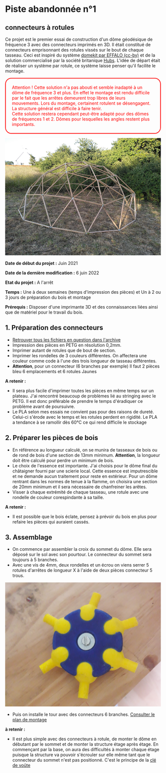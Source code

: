 # Piste abandonnée n°1

## connecteurs à rotules

Ce projet est le premier essai de construction d'un dôme géodésique de fréquence 3 avec des connecteurs imprimés en 3D. Il était constitué de connecteurs emprisonnant des rotules vissés sur le bout de chaque tasseau. 
Ceci est inspiré du système [domekit par EFFALO (cc-by)](https://www.thingiverse.com/thing:8985) et de la solution commercialisé par la société britanique [Hubs](https://buildwithhubs.co.uk/). 
L'idée de départ était de réaliser un système par rotule, ce système laisse penser qu'il facilite le montage. 

<section style="border: 2px solid red; padding: 20px; border-radius:20px; color: red;">
Attention ! Cette solution n'a pas abouti et semble inadapté à un dôme de fréquence 3 et plus. En effet le montage est rendu difficile par le fait que les arrêtes demeurent trop libres de leurs mouvements. Lors du montage, certainent rotulent se désengagent. La structure général est difficile à faire tenir.
</br>Cette solution restera cependant peut-être adapté pour des dômes de fréquences 1 et 2. Dômes pour lesquelles les angles restent plus importants. 
</section>



![rendu_dome_rotules](pictures/rendu_dome_rotules.jpg)



**Date de début du projet :** Juin 2021

**Date de la dernière modification :** 6 juin 2022

**Etat du projet :** A l'arrêt

**Temps :** Une à deux semaines (temps d'impression des pièces) et Un à 2 ou 3 jours de préparation du bois et montage

**Prérequis :** Disposer d'une imprimante 3D et des connaissances liées ainsi que de matériel pour le travail du bois.





## 1. Préparation des connecteurs


 - [Retrouver tous les fichiers en question dans l'archive](https://github.com/gheleguen/geodesic_dome/tree/master/hardware/archives_projets_abandones/connecteurs_a_rotules)
 - Impression des pièces en PETG  en résolution 0,2mm. 
 - Imprimer autant de rotules que de bout de section. 
 - Imprimer les rondelles de 3 couleurs différentes. On affectera une couleur comme code à l'une des trois longueur de tasseau différentes.  
 - **Attention**, pour un connecteur (6 branches par exemple) Il faut 2 pièces bleu 6 emplacements et 6 rotules Jaunes


**A retenir :**
 - Il sera plus facile d'imprimer toutes les pièces en même temps sur un plateau. J'ai rencontré beaucoup de problèmes lié au stringing avec le PETG. Il est donc préférable de prendre le temps d'éradiquer ce problème avant de poursuivre. 
 - Le PLA selon mes essais ne convient pas pour des raisons de dureté. Celui-ci s'érode avec le temps et les rotules perdent en rigidité. Le PLA a tendance à se ramollir dès 60°C ce qui rend difficile le stockage 




## 2. Préparer les pièces de bois

 - En référence au longueur calculé, on se munira de tasseaux de bois ou de rond de bois d'une section de 13mm minimum. **Attention**, la longueur doit être calculé pour perdre un minimum de bois. 
 - Le choix de l'essence est importante. J'ai choisis pour le dôme final du châtaigner fourni par une scierie local. Cette essence est imputrescible et ne demande aucun traitement pour reste en extérieur. Pour un dôme rentrant dans les normes de tenue à la flamme, on choisira une section de 20mm minimum et il sera nécessaire de chanfreiner les arêtes. 
 - Visser à chaque extrémité de chaque tasseau, une rotule avec une rondelle de couleur corespindante à sa taille. 
 


**A retenir :**
 - Il est possible que le bois éclate, pensez à prévoir du bois en plus pour refaire les pièces qui auraient cassés. 



## 3. Assemblage

 - On commence par assembler la croix du sommet du dôme. Elle sera déposé sur le sol avec son pourtour. Le connecteur du sommet sera toujours à 5 branches. 
 - Avec une vis de 4mm, deux rondelles et un écrou on viens serrer 5 rotules d'arrêtes de longueur X à l'aide de deux pièces connecteur 5 trous. 

![Rotules_assemblage](pictures/domekit_vrotules_assemblage.jpg)

 - Puis on installe le tour avec des connecteurs 6 branches. [Consulter le plan de montage](http://www.rusticdomes.com/Calculator.html)



**à retenir :**
 - Il est plus simple avec des connecteurs à rotule, de monter le dôme en débutant par le sommet et de monter la structure étage après étage. En commençant par la base, on aura des difficultés à monter chaque étage puisque la structure va pouvoir s'écrouler sur elle même tant que le connecteur du sommet n'est pas positionné. C'est le principe de la [clé de voûte](https://fr.wikipedia.org/wiki/Cl%C3%A9_de_vo%C3%BBte_(architecture)#:~:text=Une%20cl%C3%A9%20de%20vo%C3%BBte%20ou,appara%C3%AEt%20dans%20l'architecture%20gothique)



